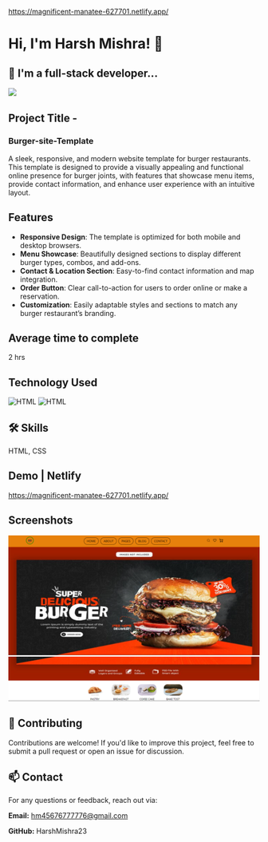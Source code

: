 https://magnificent-manatee-627701.netlify.app/

# Hi, I'm Harsh Mishra! 👋


## 🚀 I'm a full-stack developer...
<img src="https://user-images.githubusercontent.com/73097560/115834477-dbab4500-a447-11eb-908a-139a6edaec5c.gif">

## Project Title - 
### Burger-site-Template

A sleek, responsive, and modern website template for burger restaurants. This template is designed to provide a visually appealing and functional online presence for burger joints, with features that showcase menu items, provide contact information, and enhance user experience with an intuitive layout.




## Features

+ **Responsive Design**: The template is optimized for both mobile and desktop browsers.
+ **Menu Showcase**: Beautifully designed sections to display different burger types, combos, and add-ons.
+ **Contact & Location Section**: Easy-to-find contact information and map integration.
+ **Order Button**: Clear call-to-action for users to order online or make a reservation.
+ **Customization**: Easily adaptable styles and sections to match any burger restaurant’s branding.


## Average time to complete
 2 hrs


## Technology Used



![HTML](https://img.shields.io/badge/FirstTech-HTML-blue)
![HTML](https://img.shields.io/badge/SecondTech-CSS-black)

## 🛠 Skills
HTML, CSS



## Demo | Netlify
https://magnificent-manatee-627701.netlify.app/

## Screenshots
![alt](./images/image.png)
![alt](./images/image%20copy.png)

## 🤝 Contributing

Contributions are welcome! If you'd like to improve this project, feel free to submit a pull request or open an issue for discussion.



## 📫 Contact
For any questions or feedback, reach out via:

**Email:** hm45676777776@gmail.com

**GitHub:** HarshMishra23

